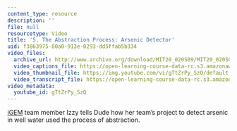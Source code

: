 ```yaml
---
content_type: resource
description: ''
file: null
resourcetype: Video
title: '5. The Abstraction Process: Arsenic Detector'
uid: f3863975-80a0-913e-0293-dd5ffab5b334
video_files:
  archive_url: http://www.archive.org/download/MIT20_020S09/MIT20_020S09_abstraction.mp4
  video_captions_file: https://open-learning-course-data-rc.s3.amazonaws.com/20-020-introduction-to-biological-engineering-design-spring-2009/a3955f550cfa58ce885ee454ed9d47b9_gTtZrPy_SzQ.vtt
  video_thumbnail_file: https://img.youtube.com/vi/gTtZrPy_SzQ/default.jpg
  video_transcript_file: https://open-learning-course-data-rc.s3.amazonaws.com/20-020-introduction-to-biological-engineering-design-spring-2009/af12020017eec00e8992129b20cb4965_gTtZrPy_SzQ.pdf
video_metadata:
  youtube_id: gTtZrPy_SzQ
---
```


[iGEM](http://ung.igem.org/) team member Izzy tells Dude how her team’s project to detect arsenic in well water used the process of abstraction.